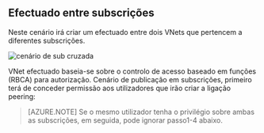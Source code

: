 ## <a name="peering-across-subscriptions"></a>Efectuado entre subscrições

Neste cenário irá criar um efectuado entre dois VNets que pertencem a diferentes subscrições.

![cenário de sub cruzada](./media/virtual-networks-create-vnetpeering-scenario-crosssub-include/figure01.PNG)

VNet efectuado baseia-se sobre o controlo de acesso baseado em funções (RBCA) para autorização. Cenário de publicação em subscrições, primeiro terá de conceder permissão aos utilizadores que irão criar a ligação peering:

> [AZURE.NOTE] Se o mesmo utilizador tenha o privilégio sobre ambas as subscrições, em seguida, pode ignorar passo1-4 abaixo.
